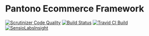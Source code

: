 Pantono Ecommerce Framework
===========================

[![Scrutinizer Code Quality](https://scrutinizer-ci.com/g/pantono/pantono/badges/quality-score.png?b=master)](https://scrutinizer-ci.com/g/pantono/pantono/?branch=master)
[![Build Status](https://scrutinizer-ci.com/g/pantono/pantono/badges/build.png?b=master)](https://scrutinizer-ci.com/g/pantono/pantono/build-status/master)
[![Travid CI Build](https://travis-ci.org/pantono/pantono.svg)](https://travis-ci.org/pantono/pantono)
[![SensioLabsInsight](https://insight.sensiolabs.com/projects/c78a9ab3-cc29-4666-9e46-0a50dab54e2c/mini.png)](https://insight.sensiolabs.com/projects/c78a9ab3-cc29-4666-9e46-0a50dab54e2c)
